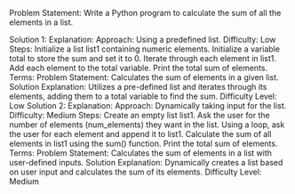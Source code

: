 Problem Statement:
Write a Python program to calculate the sum of all the elements in a list.

Solution 1:
Explanation:
Approach: Using a predefined list.
Difficulty: Low
Steps:
Initialize a list list1 containing numeric elements.
Initialize a variable total to store the sum and set it to 0.
Iterate through each element in list1.
Add each element to the total variable.
Print the total sum of elements.
Terms:
Problem Statement: Calculates the sum of elements in a given list.
Solution Explanation: Utilizes a pre-defined list and iterates through its elements, adding them to a total variable to find the sum.
Difficulty Level: Low
Solution 2:
Explanation:
Approach: Dynamically taking input for the list.
Difficulty: Medium
Steps:
Create an empty list list1.
Ask the user for the number of elements (num_elements) they want in the list.
Using a loop, ask the user for each element and append it to list1.
Calculate the sum of all elements in list1 using the sum() function.
Print the total sum of elements.
Terms:
Problem Statement: Calculates the sum of elements in a list with user-defined inputs.
Solution Explanation: Dynamically creates a list based on user input and calculates the sum of its elements.
Difficulty Level: Medium
